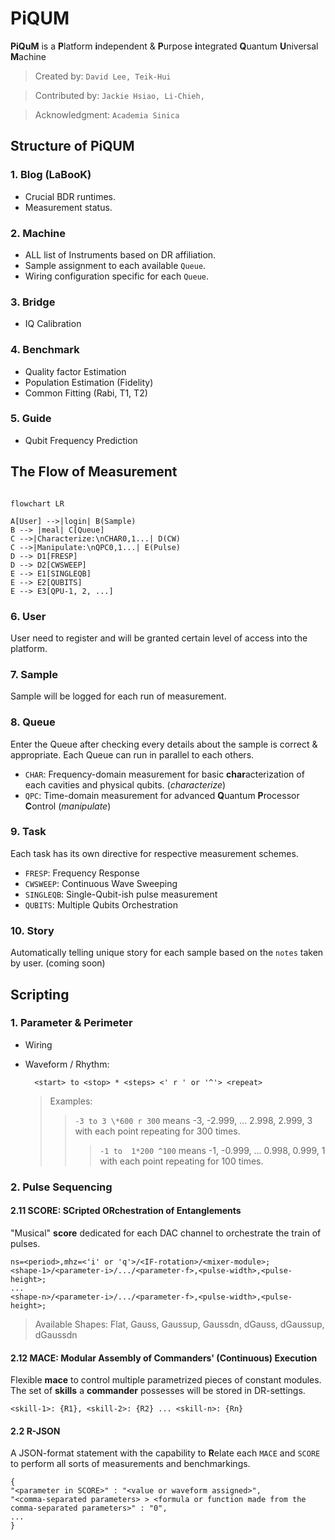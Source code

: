 # PiQUM

**PiQuM** is a **P**latform **i**ndependent & **P**urpose **i**ntegrated **Q**uantum **U**niversal **M**achine

>Created by: ````David Lee, Teik-Hui````

>Contributed by: ````Jackie Hsiao, Li-Chieh,````

>Acknowledgment: ````Academia Sinica````

## Structure of PiQUM

### 1. Blog (LaBooK)

* Crucial BDR runtimes.
* Measurement status.

### 2. Machine

* ALL list of Instruments based on DR affiliation.
* Sample assignment to each available ````Queue````.
* Wiring configuration specific for each ````Queue````.

### 3. Bridge

* IQ Calibration

### 4. Benchmark

* Quality factor Estimation
* Population Estimation (Fidelity)
* Common Fitting (Rabi, T1, T2)

### 5. Guide

* Qubit Frequency Prediction

## The Flow of Measurement

```mermaid

flowchart LR

A[User] -->|login| B(Sample)
B --> |meal| C[Queue]
C -->|Characterize:\nCHAR0,1...| D(CW)
C -->|Manipulate:\nQPC0,1...| E(Pulse)
D --> D1[FRESP]
D --> D2[CWSWEEP]
E --> E1[SINGLEQB]
E --> E2[QUBITS]
E --> E3[QPU-1, 2, ...]

```

### 6. User

User need to register and will be granted certain level of access into the platform.

### 7. Sample

Sample will be logged for each run of measurement.

### 8. Queue

Enter the Queue after checking every details about the sample is correct & appropriate.
Each Queue can run in parallel to each others.

* ````CHAR````: Frequency-domain measurement for basic **char**acterization of each cavities and physical qubits. (*characterize*)
* ````QPC````: Time-domain measurement for advanced **Q**uantum **P**rocessor **C**ontrol (*manipulate*)

### 9. Task

Each task has its own directive for respective measurement schemes.

* ````FRESP````: Frequency Response
* ````CWSWEEP````: Continuous Wave Sweeping
* ````SINGLEQB````: Single-Qubit-ish pulse measurement
* ````QUBITS````: Multiple Qubits Orchestration

### 10. Story

Automatically telling unique story for each sample based on the ````notes```` taken by user. (coming soon)

## Scripting

### 1. Parameter & Perimeter

* Wiring

* Waveform / Rhythm:

  ````
    <start> to <stop> * <steps> <' r ' or '^'> <repeat>
  ````

  > Examples:
  >> ````-3 to 3 \*600 r 300```` means -3, -2.999, ... 2.998, 2.999, 3 with each point repeating for 300 times.
  >>> ````-1 to  1*200 ^100```` means -1, -0.999, ... 0.998, 0.999, 1 with each point repeating for 100 times.

### 2. Pulse Sequencing

#### 2.11 SCORE: **SC**ripted **OR**chestration of **E**ntanglements

"Musical" **score** dedicated for each DAC channel to orchestrate the train of pulses.

````
ns=<period>,mhz=<'i' or 'q'>/<IF-rotation>/<mixer-module>; 
<shape-1>/<parameter-i>/.../<parameter-f>,<pulse-width>,<pulse-height>;
...
<shape-n>/<parameter-i>/.../<parameter-f>,<pulse-width>,<pulse-height>;
````

> Available Shapes: Flat, Gauss, Gaussup, Gaussdn, dGauss, dGaussup, dGaussdn

#### 2.12 MACE: **M**odular **A**ssembly of **C**ommanders' (**C**ontinuous) **E**xecution

Flexible **mace** to control multiple parametrized pieces of constant modules.
The set of **skills** a **commander** possesses will be stored in DR-settings.

````
<skill-1>: {R1}, <skill-2>: {R2} ... <skill-n>: {Rn}
````

#### 2.2 R-JSON

A JSON-format statement with the capability to **R**elate each ````MACE```` and ````SCORE```` to perform all sorts of measurements and benchmarkings.

````
{
"<parameter in SCORE>" : "<value or waveform assigned>",
"<comma-separated parameters> > <formula or function made from the comma-separated parameters>" : "0",
...
}
````
